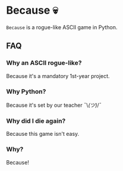 # Because 💀

`Because` is a rogue-like ASCII game in Python.

## FAQ
### Why an ASCII rogue-like?
Because it's a mandatory 1st-year project.

### Why Python?
Because it's set by our teacher ¯\\_(ツ)_/¯

### Why did I die again?
Because this game isn't easy.

### Why?
Because!